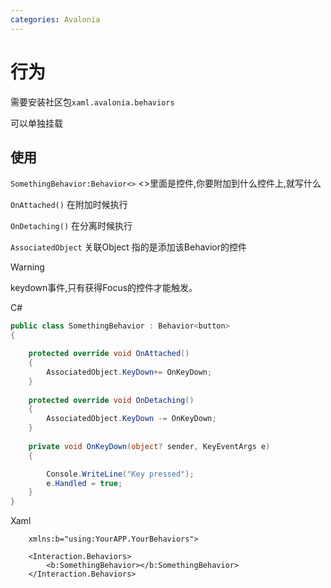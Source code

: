 ```yaml
---
categories: Avalonia
---
```


# 行为

需要安装社区包`xaml.avalonia.behaviors`

可以单独挂载

## 使用


`SomethingBehavior:Behavior<>` <>里面是控件,你要附加到什么控件上,就写什么

`OnAttached()` 在附加时候执行

`OnDetaching()` 在分离时候执行

`AssociatedObject` 关联Object 指的是添加该Behavior的控件

>[!WARNING]
>keydown事件,只有获得Focus的控件才能触发。

C#

``` C#
public class SomethingBehavior : Behavior<button>
{

    protected override void OnAttached()
    {
        AssociatedObject.KeyDown+= OnKeyDown;
    }
    
    protected override void OnDetaching()
    {
        AssociatedObject.KeyDown -= OnKeyDown;
    }
    
    private void OnKeyDown(object? sender, KeyEventArgs e)
    {

        Console.WriteLine("Key pressed");
        e.Handled = true;
    }
}
```

Xaml

```Xaml
    xmlns:b="using:YourAPP.YourBehaviors">

    <Interaction.Behaviors>
        <b:SomethingBehavior></b:SomethingBehavior>
    </Interaction.Behaviors>

```